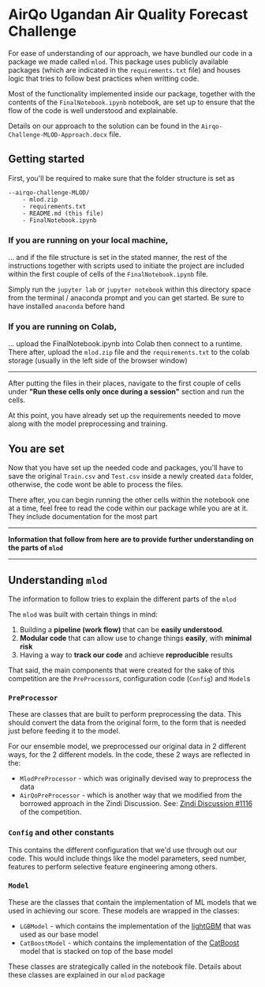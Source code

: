 # AirQo Ugandan Air Quality Forecast Challenge


For ease of understanding of our approach, we have bundled our code in a package we made called `mlod`. This package uses publicly available packages (which are indicated in the `requirements.txt` file) and houses logic that tries to follow best practices when writting code.

Most of the functionality implemented inside our package, together with the contents of the `FinalNotebook.ipynb` notebook, are set up to ensure that the flow of the code is well understood and explainable.

Details on our approach to the solution can be found in the `Airqo-Challenge-MLOD-Approach.docx` file.

## Getting started

First, you'll be required to make sure that the folder structure is set as

```
--airqo-challenge-MLOD/
    - mlod.zip
    - requirements.txt
    - README.md (this file)
    - FinalNotebook.ipynb
```

### If you are running on your local machine,

... and if the file structure is set in the stated manner, the rest of the instructions together with scripts used to initiate the project are included within the first couple of cells of the `FinalNotebook.ipynb` file. 

Simply run the `jupyter lab` or `jupyter notebook` within this directory space from the terminal / anaconda prompt and you can get started. Be sure to have installed `anaconda` before hand

### If you are running on Colab,

... upload the FinalNotebook.ipynb into Colab then connect to a runtime. There after, upload the `mlod.zip` file and the `requirements.txt` to the colab storage (usually in the left side of the browser window)

-------------

After putting the files in their places, navigate to the first couple of cells under **"Run these cells only once during a session"** section and run the cells.

At this point, you have already set up the requirements needed to move along with the model preprocessing and training.

## You are set
Now that you have set up the needed code and packages, you'll have to save the original `Train.csv` and `Test.csv` inside a newly created `data` folder, otherwise, the code wont be able to process the files.

There after, you can begin running the other cells within the notebook one at a time, feel free to read the code within our package while you are at it. They include documentation for the most part

------------

**Information that follow from here are to provide further understanding on the parts of `mlod`**

------------

## Understanding `mlod`

The information to follow tries to explain the different parts of the `mlod`

The `mlod` was built with certain things in mind:
1. Building a **pipeline (work flow)** that can be **easily understood**.
3. **Modular code** that can allow use to change things **easily**, with **minimal risk**
3. Having a way to **track our code** and achieve **reproducible** results

That said, the main components that were created for the sake of this competition are the `PreProcessor`s, configuration code (`Config`) and `Model`s

### `PreProcessor`

These are classes that are built to perform preprocessing the data. This should convert the data from the original form, to the form that is needed just before feeding it to the model.

For our ensemble model, we preprocessed our original data in 2 different ways, for the 2 different models. In the code, these 2 ways are reflected in the:

 - `MlodPreProcessor` - which was originally devised way to preprocess the data
 - `AirQoPreProcessor` - which is another way that we modified from the borrowed approach in the Zindi Discussion. See: [Zindi Discussion #1116](https://zindi.africa/competitions/airqo-ugandan-air-quality-forecast-challenge/discussions/1116) of the competition.

### `Config` and other constants

This contains the different configuration that we'd use through out our code. This would include things like the model parameters, seed number, features to perform selective feature engineering among others.

### `Model`

These are the classes that contain the implementation of ML models
that we used in achieving our score. These models are wrapped in the classes:
- `LGBModel` - which contains the implementation of the [lightGBM](https://lightgbm.readthedocs.io/en/latest/) that was used as our base model
- `CatBoostModel` - which contains the implementation of the [CatBoost](https://catboost.ai/) model that is stacked on top of the base model

These classes are strategically called in the notebook file.
Details about these classes are explained in our `mlod` package